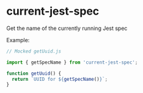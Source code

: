 # current-jest-spec
Get the name of the currently running Jest spec

Example:

```javascript
// Mocked getUuid.js

import { getSpecName } from 'current-jest-spec';

function getUuid() {
  return `UUID for ${getSpecName()}`;
}
```
